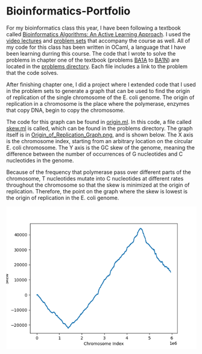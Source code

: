 # Bioinformatics-Portfolio
For my bioinformatics class this year, I have been following a textbook called [Bioinformatics Algorithms: An Active Learning Approach](https://www.amazon.com/Bioinformatics-Algorithms-Active-Learning-Approach/dp/0990374637/ref=sr_1_3?dchild=1&keywords=bioinformatics+algorithms+textbook&qid=1608832072&sr=8-3). I used the [video lectures](https://www.bioinformaticsalgorithms.org/lecture-videos) and [problem sets](http://rosalind.info/problems/list-view/?location=bioinformatics-textbook-track) that accompany the course as well. All of my code for this class has been written in OCaml, a language that I have been learning durring this course. The code that I wrote to solve the problems in chapter one of the textbook (problems [BA1A](http://rosalind.info/problems/ba1a/) to [BA1N](http://rosalind.info/problems/ba1n/)) are located in the [problems directory](./problems). Each file includes a link to the problem that the code solves.

After finishing chapter one, I did a project where I extended code that I used in the problem sets to generate a graph that can be used to find the origin of replication of the single chromosome of the E. coli genome. The origin of replication in a chromosome is the place where the polymerase, enzymes that copy DNA, begin to copy the chromosome.

The code for this graph can be found in [origin.ml](./origin.ml). In this code, a file called [skew.ml](./problems/skew.ml) is called, which can be found in the problems directory. The graph itself is in [Origin_of_Replication_Graph.png](./Origin_of_Replication_Graph.png), and is shown below. The X axis is the chromosome index, starting from an arbitrary location on the circular E. coli chromosome. The Y axis is the GC skew of the genome, meaning the difference between the number of occurrences of G nucleotides and C nucleotides in the genome. 

Because of the frequency that polymerase pass over different parts of the chromosome, T nucleotides mutate into C nucleotides at different rates throughout the chromosome so that the skew is minimized at the origin of replication. Therefore, the point on the graph where the skew is lowest is the origin of replication in the E. coli genome.

![Graph of Skew in E. Coli Genome](./Origin_of_Replication_Graph.png)
